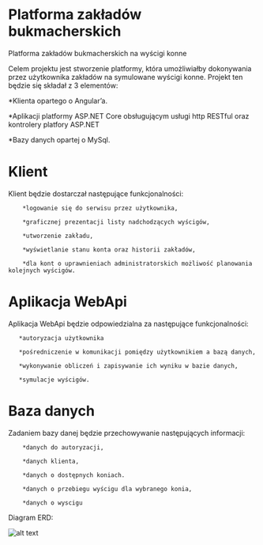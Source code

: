 # Platforma zakładów bukmacherskich
Platforma zakładów bukmacherskich na wyścigi konne

Celem projektu jest stworzenie platformy, która umożliwiałby dokonywania przez użytkownika zakładów na symulowane wyścigi konne. Projekt ten będzie się składał z 3 elementów:

*Klienta opartego o Angular’a.

*Aplikacji platformy ASP.NET Core obsługującym usługi http RESTful oraz kontrolery platfory ASP.NET

*Bazy danych opartej o MySql.

# Klient

Klient będzie dostarczał następujące funkcjonalności:

        *logowanie się do serwisu przez użytkownika,

        *graficznej prezentacji listy nadchodzących wyścigów,

        *utworzenie zakładu,

        *wyświetlanie stanu konta oraz historii zakładów,

        *dla kont o uprawnieniach administratorskich możliwość planowania kolejnych wyścigów.


# Aplikacja WebApi

Aplikacja WebApi będzie odpowiedzialna za następujące funkcjonalności:

       *autoryzacja użytkownika

       *pośredniczenie w komunikacji pomiędzy użytkownikiem a bazą danych,

       *wykonywanie obliczeń i zapisywanie ich wyniku w bazie danych,

       *symulacje wyścigów.

# Baza danych

Zadaniem bazy danej będzie przechowywanie następujących informacji:

        *danych do autoryzacji,

        *danych klienta,

        *danych o dostępnych koniach.

        *danych o przebiegu wyścigu dla wybranego konia,

        *danych o wyscigu

Diagram ERD:

![alt text](https://github.com/gilotyna1808/TIU_Projekt/master/Diagram_ERD.png?raw=true)
